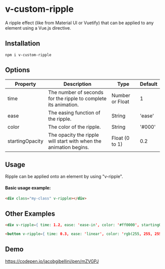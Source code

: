 # v-custom-ripple
A ripple effect (like from Material UI or Vuetify) that can be applied to any element using a Vue.js directive.

## Installation
```
npm i v-custom-ripple
```

## Options

|  Property |  Description | Type  | Default  |
|-----------|--------------|-------|----------|
| time  | The number of seconds for the ripple to complete its animation.  | Number or Float  | 1  |
|  ease |  The easing function of the ripple. | String  |  'ease' |
| color  |  The color of the ripple. | String  |  '#000' |
| startingOpacity  | The opacity the ripple will start with when the animation begins.  | Float (0 to 1)  |  0.2 |

## Usage
Ripple can be applied onto an element by using "v-ripple".

#### Basic usage example:

```html
<div class="my-class" v-ripple></div>
```

## Other Examples
```html
<div v-ripple={ time: 1.2, ease: 'ease-in', color: '#ff0000', startingOpacity: 0.5 }></div>
```

```html
<button v-ripple={ time: 0.3, ease: 'linear', color: 'rgb(255, 255, 255)' }></button>
```
## Demo
https://codepen.io/jacobgibellini/pen/mZVGPJ
